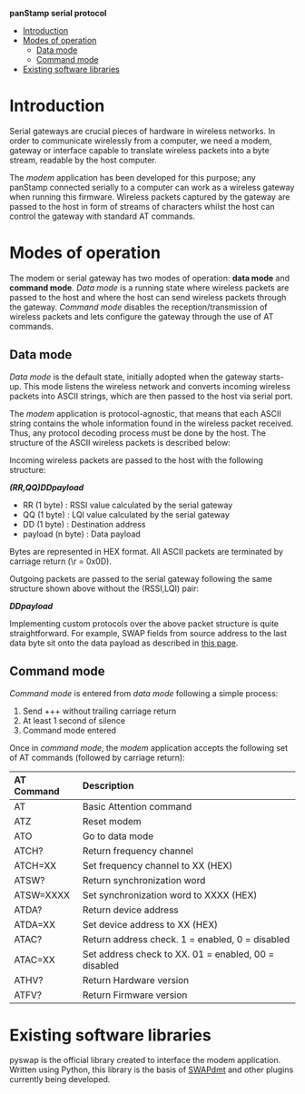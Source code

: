 **panStamp serial protocol**

  * [Introduction](SerialProtocol#Introduction.md)
  * [Modes of operation](SerialProtocol#Modes_of_operation.md)
    * [Data mode](SerialProtocol#Data_mode.md)
    * [Command mode](SerialProtocol#Command_mode.md)
  * [Existing software libraries](SerialProtocol#Existing_software_libraries.md)

# Introduction #
Serial gateways are crucial pieces of hardware in wireless networks. In order to communicate wirelessly from a computer, we need a modem, gateway or interface capable to translate wireless packets into a byte stream, readable by the host computer.

The _modem_ application has been developed for this purpose; any panStamp connected serially to a computer can work as a wireless gateway when running this firmware. Wireless packets captured by the gateway are passed to the host in form of streams of characters whilst the host can control the gateway with standard AT commands.

# Modes of operation #
The modem or serial gateway has two modes of operation: **data mode** and **command mode**. _Data mode_ is a running state where wireless packets are passed to the host and where the host can send wireless packets through the gateway. _Command mode_ disables the reception/transmission of wireless packets and lets configure the gateway through the use of AT commands.

## Data mode ##
_Data mode_ is the default state, initially adopted when the gateway starts-up. This mode listens the wireless network and converts incoming wireless packets into ASCII strings, which are then passed to the host via serial port.

The _modem_ application is protocol-agnostic, that means that each ASCII string contains the whole information found in the wireless packet received. Thus, any protocol decoding process must be done by the host. The structure of the ASCII wireless packets is described below:

Incoming wireless packets are passed to the host with the following structure:

**_(RR,QQ)DDpayload_**

  * RR (1 byte) : RSSI value calculated by the serial gateway
  * QQ (1 byte) : LQI value calculated by the serial gateway
  * DD (1 byte) : Destination address
  * payload (n byte) : Data payload

Bytes are represented in HEX format. All ASCII packets are terminated by carriage return (\r = 0x0D).

Outgoing packets are passed to the serial gateway following the same structure shown above without the (RSSI,LQI) pair:

**_DDpayload_**

Implementing custom protocols over the above packet structure is quite straightforward. For example, SWAP fields from source address to the last data byte sit onto the data payload as described in [this page](SWAP#Packet_structure.md).

## Command mode ##
_Command mode_ is entered from _data mode_  following a simple process:

  1. Send +++ without trailing carriage return
  1. At least 1 second of silence
  1. Command mode entered

Once in _command mode_, the _modem_ application accepts the following set of AT commands (followed by carriage return):

| **AT Command** | **Description** |
|:---------------|:----------------|
| AT             | Basic Attention command |
| ATZ            | Reset modem     |
| ATO            | Go to data mode |
| ATCH?          | Return frequency channel |
| ATCH=XX        | Set frequency channel to XX (HEX) |
| ATSW?          | Return synchronization word |
| ATSW=XXXX      | Set synchronization word to XXXX (HEX) |
| ATDA?          | Return device address |
| ATDA=XX        | Set device address to XX (HEX) |
| ATAC?          | Return address check. 1 = enabled, 0 = disabled |
| ATAC=XX        | Set address check to XX. 01 = enabled, 00 = disabled |
| ATHV?          | Return Hardware version |
| ATFV?          | Return Firmware version |

# Existing software libraries #
pyswap is the official library created to interface the modem application. Written using Python, this library is the basis of [SWAPdmt](SWAPdmt.md) and other plugins currently being developed.
